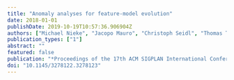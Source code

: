 ```yaml
---
title: "Anomaly analyses for feature-model evolution"
date: 2018-01-01
publishDate: 2019-10-19T10:57:36.906904Z
authors: ["Michael Nieke", "Jacopo Mauro", "Christoph Seidl", "Thomas Thüm", "Ingrid Chieh Yu", "Felix Franzke"]
publication_types: ["1"]
abstract: ""
featured: false
publication: "*Proceedings of the 17th ACM SIGPLAN International Conference on Generative Programming: Concepts and Experiences, GPCE 2018, Boston, MA, USA, November 5-6, 2018*"
doi: "10.1145/3278122.3278123"
---
```


